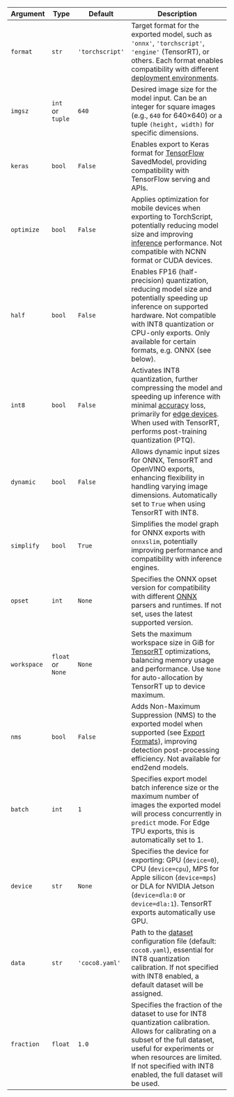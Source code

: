 | Argument    | Type              | Default         | Description                                                                                                                                                                                                                                                                                                                                                |
| ----------- | ----------------- | --------------- | ---------------------------------------------------------------------------------------------------------------------------------------------------------------------------------------------------------------------------------------------------------------------------------------------------------------------------------------------------------- |
| `format`    | `str`             | `'torchscript'` | Target format for the exported model, such as `'onnx'`, `'torchscript'`, `'engine'` (TensorRT), or others. Each format enables compatibility with different [deployment environments](https://docs.ultralytics.com/modes/export/).                                                                                                                         |
| `imgsz`     | `int` or `tuple`  | `640`           | Desired image size for the model input. Can be an integer for square images (e.g., `640` for 640×640) or a tuple `(height, width)` for specific dimensions.                                                                                                                                                                                                |
| `keras`     | `bool`            | `False`         | Enables export to Keras format for [TensorFlow](https://www.ultralytics.com/glossary/tensorflow) SavedModel, providing compatibility with TensorFlow serving and APIs.                                                                                                                                                                                     |
| `optimize`  | `bool`            | `False`         | Applies optimization for mobile devices when exporting to TorchScript, potentially reducing model size and improving [inference](https://docs.ultralytics.com/modes/predict/) performance. Not compatible with NCNN format or CUDA devices.                                                                                                                |
| `half`      | `bool`            | `False`         | Enables FP16 (half-precision) quantization, reducing model size and potentially speeding up inference on supported hardware. Not compatible with INT8 quantization or CPU-only exports. Only available for certain formats, e.g. ONNX (see below).                                                                                                         |
| `int8`      | `bool`            | `False`         | Activates INT8 quantization, further compressing the model and speeding up inference with minimal [accuracy](https://www.ultralytics.com/glossary/accuracy) loss, primarily for [edge devices](https://www.ultralytics.com/blog/understanding-the-real-world-applications-of-edge-ai). When used with TensorRT, performs post-training quantization (PTQ). |
| `dynamic`   | `bool`            | `False`         | Allows dynamic input sizes for ONNX, TensorRT and OpenVINO exports, enhancing flexibility in handling varying image dimensions. Automatically set to `True` when using TensorRT with INT8.                                                                                                                                                                 |
| `simplify`  | `bool`            | `True`          | Simplifies the model graph for ONNX exports with `onnxslim`, potentially improving performance and compatibility with inference engines.                                                                                                                                                                                                                   |
| `opset`     | `int`             | `None`          | Specifies the ONNX opset version for compatibility with different [ONNX](https://docs.ultralytics.com/integrations/onnx/) parsers and runtimes. If not set, uses the latest supported version.                                                                                                                                                             |
| `workspace` | `float` or `None` | `None`          | Sets the maximum workspace size in GiB for [TensorRT](https://docs.ultralytics.com/integrations/tensorrt/) optimizations, balancing memory usage and performance. Use `None` for auto-allocation by TensorRT up to device maximum.                                                                                                                         |
| `nms`       | `bool`            | `False`         | Adds Non-Maximum Suppression (NMS) to the exported model when supported (see [Export Formats](https://docs.ultralytics.com/modes/export/)), improving detection post-processing efficiency. Not available for end2end models.                                                                                                                              |
| `batch`     | `int`             | `1`             | Specifies export model batch inference size or the maximum number of images the exported model will process concurrently in `predict` mode. For Edge TPU exports, this is automatically set to 1.                                                                                                                                                          |
| `device`    | `str`             | `None`          | Specifies the device for exporting: GPU (`device=0`), CPU (`device=cpu`), MPS for Apple silicon (`device=mps`) or DLA for NVIDIA Jetson (`device=dla:0` or `device=dla:1`). TensorRT exports automatically use GPU.                                                                                                                                        |
| `data`      | `str`             | `'coco8.yaml'`  | Path to the [dataset](https://docs.ultralytics.com/datasets/) configuration file (default: `coco8.yaml`), essential for INT8 quantization calibration. If not specified with INT8 enabled, a default dataset will be assigned.                                                                                                                             |
| `fraction`  | `float`           | `1.0`           | Specifies the fraction of the dataset to use for INT8 quantization calibration. Allows for calibrating on a subset of the full dataset, useful for experiments or when resources are limited. If not specified with INT8 enabled, the full dataset will be used.                                                                                           |
